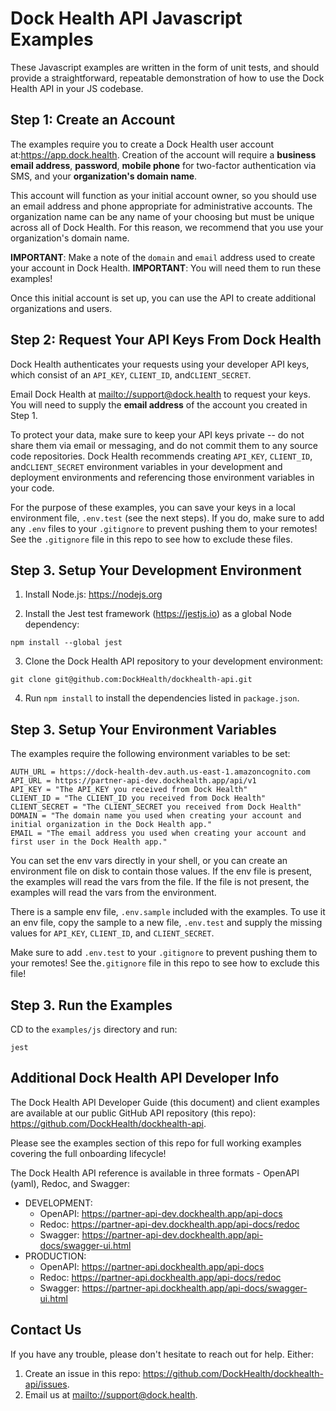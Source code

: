 # Dock Health API Javascript Examples 

These Javascript examples are written in the form of unit tests, and should provide a straightforward, repeatable
demonstration of how to use the Dock Health API in your JS codebase.

## Step 1: Create an Account

The examples require you to create a Dock Health user account at:<https://app.dock.health>. 
Creation of the account will require a **business email address**, **password**, **mobile phone** for two-factor 
authentication via SMS, and your **organization's domain name**.

This account will function as your initial account owner, so you should use an email address and phone appropriate for
administrative accounts. The organization name can be any name of your choosing but must be unique across all of Dock
Health. For this reason, we recommend that you use your organization's domain name.

**IMPORTANT**: Make a note of the `domain` and `email` address used to create your account in Dock Health.
**IMPORTANT**: You will need them to run these examples!

Once this initial account is set up, you can use the API to create additional organizations and users.

## Step 2: Request Your API Keys From Dock Health

Dock Health authenticates your requests using your developer API keys, which consist of an `API_KEY`, `CLIENT_ID`, 
and`CLIENT_SECRET`.

Email Dock Health at <mailto://support@dock.health> to request your keys. 
You will need to supply the **email address** of the account you created in Step 1.

To protect your data, make sure to keep your API keys private -- do not share them via email or messaging, and do not
commit them to any source code repositories. Dock Health recommends creating `API_KEY`, `CLIENT_ID`, and`CLIENT_SECRET`
environment variables in your development and deployment environments and referencing those environment variables in
your code.

For the purpose of these examples, you can save your keys in a local environment file, `.env.test` (see the next steps).
If you do, make sure to add any `.env` files to your `.gitignore` to prevent pushing them to your remotes! See the 
`.gitignore` file in this repo to see how to exclude these files.

## Step 3. Setup Your Development Environment

1. Install Node.js: <https://nodejs.org>
   
2. Install the Jest test framework (<https://jestjs.io>) as a global Node dependency:

```shell
npm install --global jest
```   

3. Clone the Dock Health API repository to your development environment:

```shell
git clone git@github.com:DockHealth/dockhealth-api.git
```

4. Run `npm install` to install the dependencies listed in `package.json`.

## Step 3. Setup Your Environment Variables

The examples require the following environment variables to be set:

```shell
AUTH_URL = https://dock-health-dev.auth.us-east-1.amazoncognito.com
API_URL = https://partner-api-dev.dockhealth.app/api/v1
API_KEY = "The API_KEY you received from Dock Health"
CLIENT_ID = "The CLIENT_ID you received from Dock Health"
CLIENT_SECRET = "The CLIENT_SECRET you received from Dock Health"
DOMAIN = "The domain name you used when creating your account and initial organization in the Dock Health app."
EMAIL = "The email address you used when creating your account and first user in the Dock Health app."
```

You can set the env vars directly in your shell, or you can create an environment file on disk to contain those values. 
If the env file is present, the examples will read the vars from the file. If the file is not present, the examples
will read the vars from the environment.

There is a sample env file, `.env.sample` included with the examples. To use it an env file, copy the sample to a new 
file, `.env.test` and supply the missing values for `API_KEY`, `CLIENT_ID`, and `CLIENT_SECRET`.

Make sure to add `.env.test` to your `.gitignore` to prevent pushing them to your remotes! See the`.gitignore` file 
in this repo to see how to exclude this file!

## Step 3. Run the Examples

CD to the `examples/js` directory and run:

```shell
jest
```

## Additional Dock Health API Developer Info

The Dock Health API Developer Guide (this document) and client examples are available at our public
GitHub API repository (this repo): <https://github.com/DockHealth/dockhealth-api>.

Please see the examples section of this repo for full working examples covering the full onboarding lifecycle!

The Dock Health API reference is available in three formats - OpenAPI (yaml), Redoc, and Swagger:

- DEVELOPMENT:
  - OpenAPI: <https://partner-api-dev.dockhealth.app/api-docs>
  - Redoc: <https://partner-api-dev.dockhealth.app/api-docs/redoc>
  - Swagger: <https://partner-api-dev.dockhealth.app/api-docs/swagger-ui.html>
- PRODUCTION:
  - OpenAPI: <https://partner-api.dockhealth.app/api-docs>
  - Redoc: <https://partner-api.dockhealth.app/api-docs/redoc>
  - Swagger: <https://partner-api.dockhealth.app/api-docs/swagger-ui.html>

## Contact Us

If you have any trouble, please don't hesitate to reach out for help. Either:

1. Create an issue in this repo: <https://github.com/DockHealth/dockhealth-api/issues>.
2. Email us at <mailto://support@dock.health>. 

